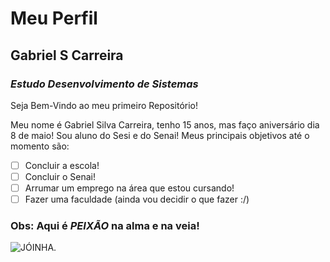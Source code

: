 # **Meu Perfil**

## Gabriel S Carreira

### *Estudo Desenvolvimento de Sistemas*

Seja Bem-Vindo ao meu primeiro Repositório!

Meu nome é Gabriel Silva Carreira, tenho 15 anos, mas faço aniversário dia 8 de maio!
Sou aluno do Sesi e do Senai!
Meus principais objetivos até o momento são:
- [ ] Concluir a escola!
- [ ] Concluir o Senai!
- [ ] Arrumar um emprego na área que estou cursando!
- [ ] Fazer uma faculdade (ainda vou decidir o que fazer :/)
### Obs: Aqui é *PEIXÃO* na alma e na veia!
![JÓINHA.](https://www.conjur.com.br/img/b/emoji-joinha.jpeg)

